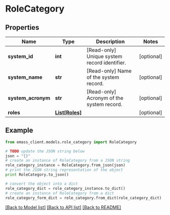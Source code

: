 # RoleCategory


## Properties
Name | Type | Description | Notes
------------ | ------------- | ------------- | -------------
**system_id** | **int** | [Read-only] Unique system record identifier. | [optional] 
**system_name** | **str** | [Read-only] Name of the system record. | [optional] 
**system_acronym** | **str** | [Read-only] Acronym of the system record. | [optional] 
**roles** | [**List[Roles]**](Roles.md) |  | [optional] 

## Example

```python
from emass_client.models.role_category import RoleCategory

# TODO update the JSON string below
json = "{}"
# create an instance of RoleCategory from a JSON string
role_category_instance = RoleCategory.from_json(json)
# print the JSON string representation of the object
print RoleCategory.to_json()

# convert the object into a dict
role_category_dict = role_category_instance.to_dict()
# create an instance of RoleCategory from a dict
role_category_form_dict = role_category.from_dict(role_category_dict)
```
[[Back to Model list]](../README.md#documentation-for-models) [[Back to API list]](../README.md#documentation-for-api-endpoints) [[Back to README]](../README.md)


